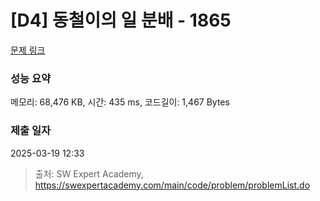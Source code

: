 # [D4] 동철이의 일 분배 - 1865 

[문제 링크](https://swexpertacademy.com/main/code/problem/problemDetail.do?contestProbId=AV5LuHfqDz8DFAXc) 

### 성능 요약

메모리: 68,476 KB, 시간: 435 ms, 코드길이: 1,467 Bytes

### 제출 일자

2025-03-19 12:33



> 출처: SW Expert Academy, https://swexpertacademy.com/main/code/problem/problemList.do